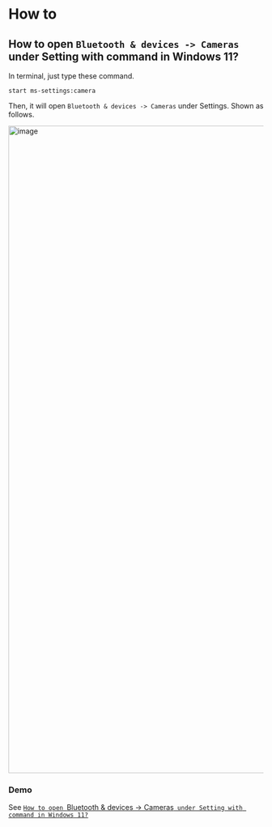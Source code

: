 # How to
## How to open `Bluetooth & devices -> Cameras` under Setting with command in Windows 11?
In terminal, just type these command.

```
start ms-settings:camera
```

Then, it will open `Bluetooth & devices -> Cameras` under Settings. Shown as follows.

<img width="1280" alt="image" src="https://github.com/user-attachments/assets/ae480813-85e3-4daf-9a2d-95d1d002bca3" />

### Demo
See [`How to open `Bluetooth & devices -> Cameras` under Setting with command in Windows 11?`](https://youtu.be/6MV3wBXxEaw)

